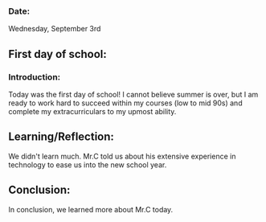 ### Date: 
Wednesday, September 3rd

## First day of school:

### Introduction:
Today was the first day of school! I cannot believe summer is over, but I am ready to work hard to succeed within my courses (low to mid 90s) and complete my extracurriculars to my upmost ability. 

## Learning/Reflection:
We didn't learn much. Mr.C told us about his extensive experience in technology to ease us into the new school year. 

## Conclusion:
In conclusion, we learned more about Mr.C today.

